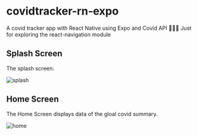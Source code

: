 # covidtracker-rn-expo
A covid tracker app with React Native using Expo and Covid API 🐼🐸🐱 Just for exploring the react-navigation module

## Splash Screen
The splash screen:

![splash](https://lh3.googleusercontent.com/i6-6Rd_ioZL5RaLbePBmfkqcZ-TsxVqUup_DywjCUrbgCMOENWDxWf0CvbApU3c4aInLy5yWs6Q6pIHorv6xe7KE4ekunpnNhrnxO1W9aWXNpP9rP28xe3LSOET2aMqW11obppaXH8NGu9CIEjcWxQETDfq3z_iVUHX0XuI7sBu48HenpDdsP3Asyoddcmc4BP9R7YafxIQ4SYJ6xzE5mSxy26kH--2zSsqWgItT4H0ImfxyPbDPXVqAibfom9nuWWRU3zaMNymq-UemKmB36T3hmm9zhsFQjAM1yTh-TmBok9wNSo5d-7akYH_TvTsfdNVSoyX1lk_ifYp9cecMnufnkupJvxEj6k_qeRxSy3secmnQdisJ2rVNS3Mz6yU9UhR5pShKGxSXS3eKVV2q1bDA26FL3TX2n1s5vC2yPlhqYjdXv596Sdqs93b5yY4OoWf-POTyQmGMa_nKaIcImPMxOKbVSlbrVIpshcR3Tqw5xpsN02fb7Thcu1rqKfBMvx7ZR1qkjKdc9IAw_5LxPeq0S5CgSkPEjJfRnq3yqpYAqDJFthUChXf8B-vpqVVsFDV7XBpqQob9B-Fzs2RRB2HHQ6EWQMQ0Uc8LrnM-qyPnwvUro1Q5MH72XasR4yU_jr_KuYLZULREyX9uXw1ClyCd0Vht6liNI3CzT683XBQqF2zDNLsUKvEi4gGLFWxsfnL_rhsBMWShRCaoTz31HN8=w420-h911-no?authuser=0)

## Home Screen
The Home Screen displays data of the gloal covid summary.

![home](https://lh3.googleusercontent.com/wo9VrmlzaStya0Wk1OxxfHoKHEYTV7M6GkQiVyx5Dsd1Q4C17jaTAiuPveI1Q1CN70aUwTR5LQf3ubg9zCpGOJ6vTgPtAkgyIqpHbXWEBU9uMBFBDGgjrafvf17vBNMyNqzwZ0O92eljrKsC-pbDtr1l5oe3TqVJDngMkM7zJ0sxeNoGQVwOWGyF52oEJqY0wopnYSlnbtFcuX86S6-MEnyE1y8cYyfEcHIERbmfuHvTLSS_EC3y-Y3RMPGc-WTo-s3yB8nyhXhL6QzkQSOPCUbW4HwzhOpZtsa3iZE1IsMFZkkPaUrnv_LPHQ0ev-k5I9vK03DOf_38_3qr0w6og8fCKuSsArVCUlKk_seZ2fgLZiFyq6aGhxfvIgxLWkID61bI4BeBUxusQaahmK1N_s9PVCdSqfSbAYIfA--AYEFdWibMrj-TTQCNofpxVI7TtLNgebqxuYfz5dDuw3X4jWmrBZ2sOjcS2kHGBHe-hjJFoqIxOAfDUEOuImAq7xWmA2KQ-68xBe9JzOHCiVCTGYtC1lNWB6bnV3RpKpOJ3bFO5IX6tiElzdkT2IAx---Z_p_OwRZkuDp9xJkKHBOXF6YFpA1ye_LG8TtTbcrP8RPY9EYYtR4NgbxJ-wBn_mvzUXofPbgztB9UBndo3U6XyOtzJRALY6QNaYzAJN2gsKNM747tySTu68c9pfif0d3mSrtju17C7KLdc9SPG1L4xQw=w420-h911-no?authuser=0)
